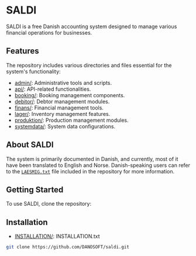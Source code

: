 # SALDI

SALDI is a free Danish accounting system designed to manage various financial operations for businesses.

## Features

The repository includes various directories and files essential for the system's functionality:

- [admin/](admin/): Administrative tools and scripts.
- [api/](api/): API-related functionalities.
- [booking/](booking/): Booking management components.
- [debitor/](debitor/): Debtor management modules.
- [finans/](finans/): Financial management tools.
- [lager/](lager/): Inventory management features.
- [produktion/](produktion/): Production management modules.
- [systemdata/](systemdata/): System data configurations.

## About SALDI

The system is primarily documented in Danish, and currently, most of it have been translated to English and Norse. Danish-speaking users can refer to the [`LAESMIG.txt`](LAESMIG.txt) file included in the repository for more information.

## Getting Started

To use SALDI, clone the repository:


## Installation 
- [INSTALLATION/](INSTALLATION.txt): INSTALLATION.txt


```bash
git clone https://github.com/DANOSOFT/saldi.git

```
